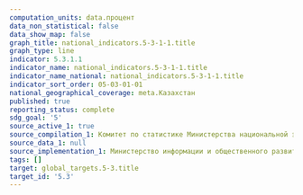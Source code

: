 ```yaml
---
computation_units: data.процент
data_non_statistical: false
data_show_map: false
graph_title: national_indicators.5-3-1-1.title
graph_type: line
indicator: 5.3.1.1
indicator_name: national_indicators.5-3-1-1.title
indicator_name_national: national_indicators.5-3-1-1.title
indicator_sort_order: 05-03-01-01
national_geographical_coverage: meta.Казахстан
published: true
reporting_status: complete
sdg_goal: '5'
source_active_1: true
source_compilation_1: Комитет по статистике Министерства национальной экономики РК
source_data_1: null
source_implementation_1: Министерство информации и общественного развития РК
tags: []
target: global_targets.5-3.title
target_id: '5.3'
---
```

